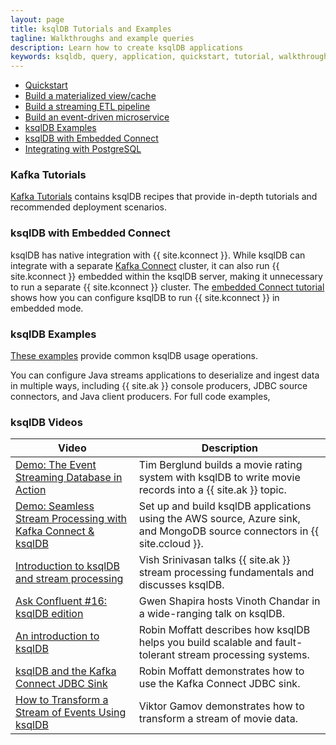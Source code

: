 ```yaml
---
layout: page
title: ksqlDB Tutorials and Examples
tagline: Walkthroughs and example queries
description: Learn how to create ksqlDB applications 
keywords: ksqldb, query, application, quickstart, tutorial, walkthrough, how to
---
```


- [Quickstart](https://ksqldb.io/quickstart.html)
- [Build a materialized view/cache](materialized.md)
- [Build a streaming ETL pipeline](etl.md)
- [Build an event-driven microservice](event-driven-microservice.md)
- [ksqlDB Examples](examples.md)
- [ksqlDB with Embedded Connect](embedded-connect.md)
- [Integrating with PostgreSQL](connect-integration.md)

### Kafka Tutorials

[Kafka Tutorials](https://kafka-tutorials.confluent.io/)
contains ksqlDB recipes that provide in-depth tutorials and recommended
deployment scenarios.

### ksqlDB with Embedded Connect

ksqlDB has native integration with {{ site.kconnect }}. While ksqlDB can integrate with a separate [Kafka Connect](https://docs.confluent.io/current/connect/index.html) cluster, it can also run {{ site.kconnect }} embedded within the ksqlDB server, making it unnecessary to run a separate {{ site.kconnect }} cluster. The [embedded Connect tutorial](embedded-connect.md) shows how you can configure ksqlDB to run {{ site.kconnect }} in embedded mode.

### ksqlDB Examples

[These examples](examples.md) provide common ksqlDB usage operations.

You can configure Java streams applications to deserialize and ingest
data in multiple ways, including {{ site.ak }} console producers, JDBC
source connectors, and Java client producers. For full code examples,

### ksqlDB Videos


|         Video             |   Description                             |
| ----------------------------------------------------- | ------------------------------------------------------------------------------- |
| [Demo: The Event Streaming Database in Action](https://www.youtube.com/watch?v=D5QMqapzX8o) | Tim Berglund builds a movie rating system with ksqlDB to write movie records into a {{ site.ak }} topic. |
| [Demo: Seamless Stream Processing with Kafka Connect & ksqlDB](https://www.youtube.com/watch?v=4odZGWl-yZo) | Set up and build ksqlDB applications using the AWS source, Azure sink, and MongoDB source connectors in {{ site.ccloud }}. |
| [Introduction to ksqlDB and stream processing](https://www.youtube.com/watch?v=-kFU6mCnOFw) | Vish Srinivasan talks {{ site.ak }} stream processing fundamentals and discusses ksqlDB. |
| [Ask Confluent #16: ksqlDB edition](https://www.youtube.com/watch?v=SHKjuN2iXyk) | Gwen Shapira hosts Vinoth Chandar in a wide-ranging talk on ksqlDB. | 
| [An introduction to ksqlDB](https://www.youtube.com/watch?v=7mGBxG2NhVQ) | Robin Moffatt describes how ksqlDB helps you build scalable and fault-tolerant stream processing systems. |
| [ksqlDB and the Kafka Connect JDBC Sink](https://www.youtube.com/watch?v=ad02yDTAZx0) | Robin Moffatt demonstrates how to use the Kafka Connect JDBC sink. |
| [How to Transform a Stream of Events Using ksqlDB](https://www.youtube.com/watch?v=PaHv4fGq-9k) | Viktor Gamov demonstrates how to transform a stream of movie data. |
